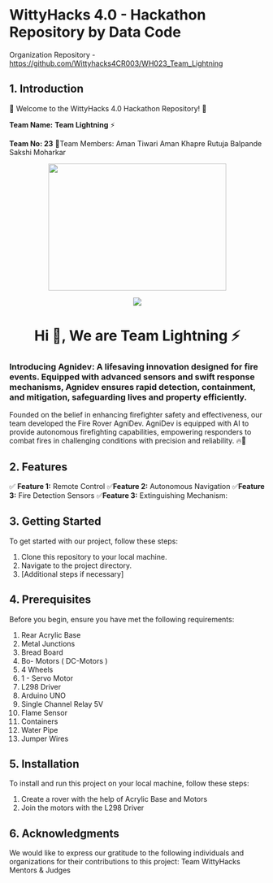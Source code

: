 # WittyHacks 4.0 - Hackathon Repository by Data Code

Organization Repository - https://github.com/Wittyhacks4CR003/WH023_Team_Lightning
## 1. Introduction

🚀 Welcome to the WittyHacks 4.0 Hackathon Repository! 🎉

**Team Name:** **Team Lightning**  ⚡

**Team No: 23**
💫Team Members:
Aman Tiwari
Aman Khapre
Rutuja Balpande
Sakshi Moharkar

  
<div id="header" align="center">

  <img src="https://camo.githubusercontent.com/c1dcb74cc1c1835b1d716f5051499a2814c683c806b15f04b0eba492863703e9/68747470733a2f2f63646e2e6472696262626c652e636f6d2f75736572732f3733303730332f73637265656e73686f74732f363538313234332f6176656e746f2e676966" width="350" height="250"/>
</div>

<!---GIF--->
<p  align="center">
<img src="https://user-images.githubusercontent.com/73097560/115834477-dbab4500-a447-11eb-908a-139a6edaec5c.gif">             
<br>

<h1 align="center">Hi 👋, We are Team Lightning ⚡</h1>
<h3 align="">Introducing Agnidev: A lifesaving innovation designed for fire events. Equipped with advanced sensors and swift response mechanisms, Agnidev ensures rapid detection, containment, and mitigation, safeguarding lives and property efficiently.</h3>

Founded on the belief in enhancing firefighter safety and effectiveness, our team developed the Fire Rover AgniDev. AgniDev is equipped with AI to provide autonomous firefighting capabilities, empowering responders to combat fires in challenging conditions with precision and reliability. 🔥💪

## 2. Features

✅ **Feature 1:** Remote Control
✅**Feature 2:** Autonomous Navigation
✅**Feature 3:** Fire Detection Sensors
✅**Feature 3:** Extinguishing Mechanism:

## 3. Getting Started

To get started with our project, follow these steps:

1. Clone this repository to your local machine.
2. Navigate to the project directory.
3. [Additional steps if necessary]

## 4. Prerequisites

Before you begin, ensure you have met the following requirements:

1. Rear Acrylic Base
2. Metal Junctions
3. Bread Board
4. Bo- Motors ( DC-Motors )
5. 4 Wheels
6. 1 - Servo Motor
7. L298 Driver
8. Arduino UNO
9. Single Channel Relay 5V
10. Flame Sensor
11. Containers
12. Water Pipe
13. Jumper Wires

## 5. Installation

To install and run this project on your local machine, follow these steps:

1. Create a rover with the help of Acrylic Base and Motors
2. Join the motors with the L298 Driver

## 6. Acknowledgments

We would like to express our gratitude to the following individuals and organizations for their contributions to this project: Team WittyHacks Mentors & Judges
